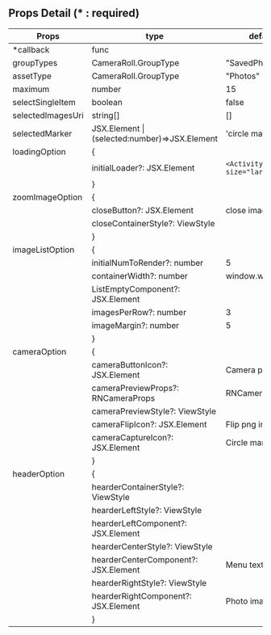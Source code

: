 ## Props Detail (\* : required)

| Props             | type                                          | default                              | etc                                                                 |
| ----------------- | --------------------------------------------- | ------------------------------------ | ------------------------------------------------------------------- |
| \*callback        | func                                          |                                      | (selectedImages:PhotoProps[],currentImage:PhotoProps)=>void         |
| groupTypes        | CameraRoll.GroupType                          | "SavedPhotos"                        | "Album","All","Event","Faces","Library","PhotoStream","SavedPhotos" |
| assetType         | CameraRoll.GroupType                          | "Photos"                             | "ALL","Videos","Photos"                                             |
| maximum           | number                                        | 15                                   | To use this option,`selectSingleItem` option must be `false`        |
| selectSingleItem  | boolean                                       | false                                | If `true` ,`maximum` option is ignored                              |
| selectedImagesUri | string[]                                      | []                                   | Set uri array with which is returned by callback                    |
| selectedMarker    | JSX.Element \| (selected:number)=>JSX.Element | 'circle mark'                        | 'selected' is starts from 1                                         |
| loadingOption     | {                                             |                                      |                                                                     |
|                   | initialLoader?: JSX.Element                   | `<ActivityIndicator size="large" />` | initialLoader: It's located at bottom of the photos                 |
|                   | }                                             |                                      |                                                                     |
| zoomImageOption   | {                                             |                                      |                                                                     |
|                   | closeButton?: JSX.Element                     | close image                          |                                                                     |
|                   | closeContainerStyle?: ViewStyle               |                                      |                                                                     |
|                   | }                                             |                                      |                                                                     |
| imageListOption   | {                                             |                                      |                                                                     |
|                   | initialNumToRender?: number                   | 5                                    | Flatlist's props                                                    |
|                   | containerWidth?: number                       | window.width                         | You can use react-native Dimensions to get window width             |
|                   | ListEmptyComponent?: JSX.Element              |                                      |                                                                     |
|                   | imagesPerRow?: number                         | 3                                    | Not Recommend to be over 10                                         |
|                   | imageMargin?: number                          | 5                                    |                                                                     |
|                   | }                                             |                                      |                                                                     |
| cameraOption      | {                                             |                                      |                                                                     |
|                   | cameraButtonIcon?: JSX.Element                | Camera png image                     |                                                                     |
|                   | cameraPreviewProps?: RNCameraProps            | RNCameraProps                        | Props of the `react-native-camera`                                  |
|                   | cameraPreviewStyle?: ViewStyle                |                                      |                                                                     |
|                   | cameraFlipIcon?: JSX.Element                  | Flip png image                       |                                                                     |
|                   | cameraCaptureIcon?: JSX.Element               | Circle mark                          |                                                                     |
|                   | }                                             |                                      |                                                                     |
| headerOption      | {                                             |                                      |                                                                     |
|                   | hearderContainerStyle?: ViewStyle             |                                      |                                                                     |
|                   | hearderLeftStyle?: ViewStyle                  |                                      |                                                                     |
|                   | hearderLeftComponent?: JSX.Element            |                                      |                                                                     |
|                   | hearderCenterStyle?: ViewStyle                |                                      |                                                                     |
|                   | hearderCenterComponent?: JSX.Element          | Menu text button                     | Text button for get album, you can choose a specific folder         |
|                   | hearderRightStyle?: ViewStyle                 |                                      |                                                                     |
|                   | hearderRightComponent?: JSX.Element           | Photo image                          | Button to take photo                                                |
|                   | }                                             |                                      |                                                                     |
